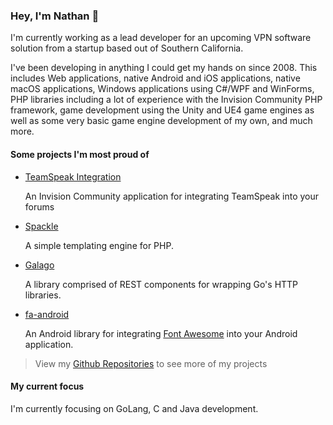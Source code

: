 ### Hey, I'm Nathan 👋

I'm currently working as a lead developer for an upcoming VPN software solution from a startup based out of Southern California.

I've been developing in anything I could get my hands on since 2008. This includes Web applications, native Android and iOS applications, native macOS applications, Windows applications using C#/WPF and WinForms, PHP libraries including a lot of experience with the Invision Community PHP framework, game development using the Unity and UE4 game engines as well as some very basic game engine development of my own, and much more.

#### Some projects I'm most proud of

* [TeamSpeak Integration](https://invisioncommunity.com/files/file/9079-teamspeak-integration/)

   An Invision Community application for integrating TeamSpeak into your forums 

* [Spackle](https://github.com/nathan-fiscaletti/spackle)

   A simple templating engine for PHP.

* [Galago](https://github.com/nathan-fiscaletti/galago) 

   A library comprised of REST components for wrapping Go's HTTP libraries.

* [fa-android](https://github.com/nathan-fiscaletti/fa-android)

   An Android library for integrating [Font Awesome](https://fontawesome.com/) into your Android application.

> View my [Github Repositories](https://github.com/nathan-fiscaletti/repositories) to see more of my projects

#### My current focus

I'm currently focusing on GoLang, C and Java development.

<!--
**nathan-fiscaletti/nathan-fiscaletti** is a ✨ _special_ ✨ repository because its `README.md` (this file) appears on your GitHub profile.

Here are some ideas to get you started:

- 🔭 I’m currently working on ...
- 🌱 I’m currently learning ...
- 👯 I’m looking to collaborate on ...
- 🤔 I’m looking for help with ...
- 💬 Ask me about ...
- 📫 How to reach me: ...
- ⚡ Fun fact: ...
-->
